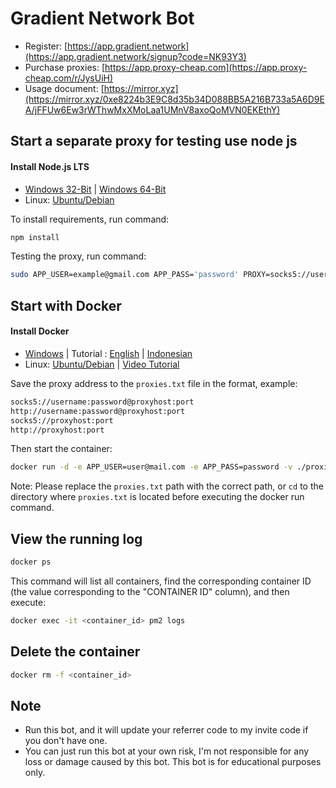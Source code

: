 # Gradient Network Bot

- Register: [https://app.gradient.network](https://app.gradient.network/signup?code=NK93Y3)
- Purchase proxies: [https://app.proxy-cheap.com](https://app.proxy-cheap.com/r/JysUiH)
- Usage document: [https://mirror.xyz](https://mirror.xyz/0xe8224b3E9C8d35b34D088BB5A216B733a5A6D9EA/jFFUw6Ew3rWThwMxXMoLaa1UMnV8axoQoMVN0EKEthY)

## Start a separate proxy for testing use node js
#### Install Node.js LTS
- [Windows 32-Bit](https://nodejs.org/dist/v20.9.0/node-v20.9.0-x86.msi) | [Windows 64-Bit](https://nodejs.org/dist/v20.9.0/node-v20.9.0-x64.msi)
- Linux: [Ubuntu/Debian](https://medium.com/@nsidana123/before-the-birth-of-of-node-js-15ee9262110c)

To install requirements, run command:
```bash
npm install 
```
Testing the proxy, run command:
```bash
sudo APP_USER=example@gmail.com APP_PASS='password' PROXY=socks5://username@password@proxyhost:port node app.js
```

## Start with Docker
#### Install Docker
- [Windows](https://desktop.docker.com/win/main/amd64/Docker%20Desktop%20Installer.exe)  | Tutorial : [English](https://medium.com/@supportfly/how-to-install-docker-on-windows-bead8c658a68) | [Indonesian](https://www.youtube.com/watch?v=u5hpc7jEx1U&ab_channel=BimaPutraPratama)
- Linux: [Ubuntu/Debian](https://phoenixnap.com/kb/install-docker-on-ubuntu-20-04) | [Video Tutorial](https://www.youtube.com/watch?v=1_l-TNKPw-0&ab_channel=FarukAlam-AI)


Save the proxy address to the `proxies.txt` file in the format, example:
```bash
socks5://username:password@proxyhost:port
http://username:password@proxyhost:port
socks5://proxyhost:port
http://proxyhost:port
```
Then start the container:

```bash
docker run -d -e APP_USER=user@mail.com -e APP_PASS=password -v ./proxies.txt:/app/proxies.txt overtrue/gradient-bot
```

Note: Please replace the `proxies.txt` path with the correct path, or `cd` to the directory where `proxies.txt` is located before executing the docker run command.

## View the running log

```bash
docker ps
```
This command will list all containers, find the corresponding container ID (the value corresponding to the "CONTAINER ID" column), and then execute:

```bash
docker exec -it <container_id> pm2 logs
```

## Delete the container

```bash
docker rm -f <container_id>
```

## Note

- Run this bot, and it will update your referrer code to my invite code if you don't have one.
- You can just run this bot at your own risk, I'm not responsible for any loss or damage caused by this bot. This bot is for educational purposes only.
